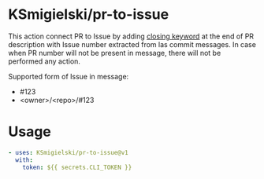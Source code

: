 # KSmigielski/pr-to-issue
This action connect PR to Issue by adding [closing keyword](https://docs.github.com/en/issues/tracking-your-work-with-issues/linking-a-pull-request-to-an-issue#linking-a-pull-request-to-an-issue-using-a-keyword) at the end of PR description with Issue number extracted from las commit messages. In case when PR number will not be present in message, there will not be performed any action.

Supported form of Issue in message:
 - #123
 - \<owner>/\<repo>/#123

# Usage
```yaml
- uses: KSmigielski/pr-to-issue@v1
  with:
    token: ${{ secrets.CLI_TOKEN }}
```